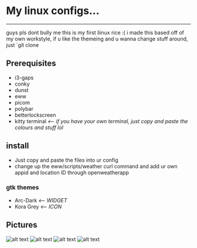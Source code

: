 # My linux configs...
---
guys pls dont bully me this is my first liinux rice :(
i made this based off of my own workstyle, if u like the themeing and u wanna change stuff around, just `git clone
## Prerequisites
* i3-gaps
* conky
* dunst
* eww
* picom
* polybar
* betterlockscreen
* kitty terminal *<-- if you have your own terminal, just copy and paste the colours and stuff lol*
## install
* Just copy and paste the files into ur config
* change up the eww/scripts/weather curl command and add ur own appid and location ID through openweatherapp
### gtk themes
* Arc-Dark *<-- WIDGET*
* Kora Grey *<-- ICON*
## Pictures
![alt text](https://cdn.discordapp.com/attachments/934772407904907394/1019095290675986532/shot.png)
![alt text](https://cdn.discordapp.com/attachments/934772407904907394/1019095290936045608/shot.png)
![alt text](https://cdn.discordapp.com/attachments/934772407904907394/1019095291217055834/shot.png)
![alt text](https://cdn.discordapp.com/attachments/934772407904907394/1019413100476248165/shot.png)

